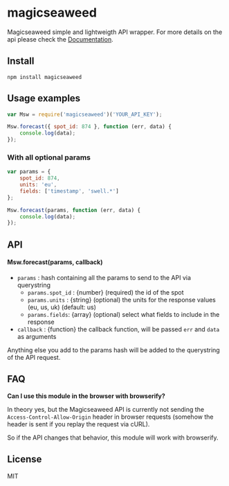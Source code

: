 # magicseaweed

Magicseaweed simple and lightweigth API wrapper. For more details on the api please check the [Documentation](http://magicseaweed.com/developer/forecast-api).

## Install

    npm install magicseaweed

## Usage examples

```javascript
var Msw = require('magicseaweed')('YOUR_API_KEY');

Msw.forecast({ spot_id: 874 }, function (err, data) {
    console.log(data);
});
```

### With all optional params
```javascript
var params = {
    spot_id: 874,
    units: 'eu',
    fields: ['timestamp', 'swell.*']
};

Msw.forecast(params, function (err, data) {
    console.log(data);
});
```

## API

#### Msw.forecast(params, callback)
- `params` : hash containing all the params to send to the API via querystring
  - `params.spot_id` : {number} (required) the id of the spot
  - `params.units` : {string} (optional) the units for the response values (eu, us, uk) (default: us)
  - `params.fields`: {array} (optional) select what fields to include in the response
- `callback` : {function} the callback function, will be passed `err` and `data` as arguments

Anything else you add to the params hash will be added to the querystring of the API request.

## FAQ

**Can I use this module in the browser with browserify?**

In theory yes, but the Magicseaweed API is currently not sending the `Access-Control-Allow-Origin` header in browser requests (somehow the header is sent if you replay the request via cURL).

So if the API changes that behavior, this module will work with browserify.

## License

MIT
